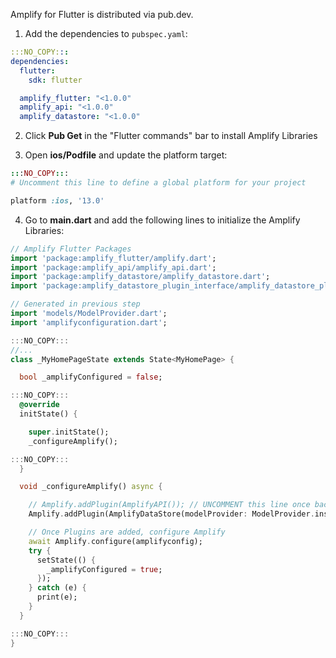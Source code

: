 Amplify for Flutter is distributed via pub.dev.

1. Add the dependencies to `pubspec.yaml`:
```yaml
:::NO_COPY:::
dependencies:
  flutter:
    sdk: flutter
```
```yaml
  amplify_flutter: "<1.0.0"
  amplify_api: "<1.0.0"
  amplify_datastore: "<1.0.0"
```

2. Click **Pub Get** in the "Flutter commands" bar to install Amplify Libraries

3. Open **ios/Podfile** and update the platform target:
```ruby
:::NO_COPY:::
# Uncomment this line to define a global platform for your project
```
```ruby
platform :ios, '13.0'
```

4. Go to **main.dart** and add the following lines to initialize the Amplify Libraries:
```dart
// Amplify Flutter Packages
import 'package:amplify_flutter/amplify.dart';
import 'package:amplify_api/amplify_api.dart';
import 'package:amplify_datastore/amplify_datastore.dart';
import 'package:amplify_datastore_plugin_interface/amplify_datastore_plugin_interface.dart';

// Generated in previous step
import 'models/ModelProvider.dart';
import 'amplifyconfiguration.dart';
```
```dart
:::NO_COPY:::
//...
class _MyHomePageState extends State<MyHomePage> {
```
```dart
  bool _amplifyConfigured = false;
```
```dart
:::NO_COPY:::
  @override
  initState() {
```
```dart
    super.initState();
    _configureAmplify();
```
```dart
:::NO_COPY:::
  }
```
```dart
  void _configureAmplify() async {

    // Amplify.addPlugin(AmplifyAPI()); // UNCOMMENT this line once backend is deployed
    Amplify.addPlugin(AmplifyDataStore(modelProvider: ModelProvider.instance));

    // Once Plugins are added, configure Amplify
    await Amplify.configure(amplifyconfig);
    try {
      setState(() {
        _amplifyConfigured = true;
      });
    } catch (e) {
      print(e);
    }
  }
```
```dart
:::NO_COPY:::
}
```
